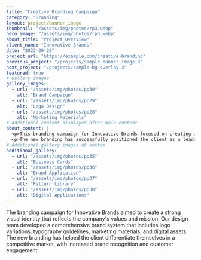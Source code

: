 ```yaml
---
title: "Creative Branding Campaign"
category: "Branding"
layout: project/banner_image
thumbnail: "/assets/img/photos/rp3.webp"
hero_image: "/assets/img/photos/rp3.webp"
about_title: "Project Overview"
client_name: "Innovative Brands"
date: "2023-09-20"
project_url: "https://example.com/creative-branding"
previous_project: "/projects/sample-banner-image-3"
next_project: "/projects/sample-bg-overlay-3"
featured: true
# Gallery images
gallery_images:
  - url: "/assets/img/photos/pp30"
    alt: "Brand Campaign"
  - url: "/assets/img/photos/pp29"
    alt: "Logo Design"
  - url: "/assets/img/photos/pp28"
    alt: "Marketing Materials"
# Additional content displayed after main content
about_content: |
  <p>This branding campaign for Innovative Brands focused on creating a cohesive visual identity that resonates with their target audience. The campaign included logo design, marketing materials, and a comprehensive brand guideline.</p>
  <p>The new branding has successfully positioned the client as a leader in their industry, with increased brand recognition and customer engagement.</p>
# Additional gallery images at bottom
additional_gallery:
  - url: "/assets/img/photos/pp35"
    alt: "Business Cards"
  - url: "/assets/img/photos/pp36"
    alt: "Brand Application"
  - url: "/assets/img/photos/pp37"
    alt: "Pattern Library"
  - url: "/assets/img/photos/pp38"
    alt: "Digital Applications"
---
```

The branding campaign for Innovative Brands aimed to create a strong visual identity that reflects the company's values and mission. Our design team developed a comprehensive brand system that includes logo variations, typography guidelines, marketing materials, and digital assets. The new branding has helped the client differentiate themselves in a competitive market, with increased brand recognition and customer engagement.